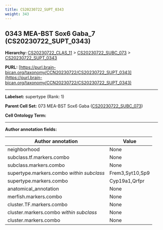 ```yaml
---
title: CS20230722_SUPT_0343
weight: 343
---
```

## 0343 MEA-BST Sox6 Gaba_7 (CS20230722_SUPT_0343)
<b>Hierarchy: </b>
[CS20230722_CLAS_11](../CS20230722_CLAS_11) >
[CS20230722_SUBC_073](../CS20230722_SUBC_073) >
[CS20230722_SUPT_0343](../CS20230722_SUPT_0343)

**PURL:** [https://purl.brain-bican.org/taxonomy/CCN20230722/CS20230722_SUPT_0343](https://purl.brain-bican.org/taxonomy/CCN20230722/CS20230722_SUPT_0343)

---


**Labelset:** supertype (Rank: 1)

**Parent Cell Set:** 073 MEA-BST Sox6 Gaba ([CS20230722_SUBC_073](../CS20230722_SUBC_073))



**Cell Ontology Term:** 

[MARKER GENES.]: #


---

[TRANSFERRED ANNOTATIONS.]: #


[AUTHOR ANNOTATION FIELDS.]: #


**Author annotation fields:**

| Author annotation | Value |
|-------------------|-------|
|neighborhood|None|
|subclass.tf.markers.combo|None|
|subclass.markers.combo|None|
|supertype.markers.combo _within subclass_|Frem3,Syt10,Sp9|
|supertype.markers.combo|Cyp19a1,Qrfpr|
|anatomical_annotation|None|
|merfish.markers.combo|None|
|cluster.TF.markers.combo|None|
|cluster.markers.combo _within subclass_|None|
|cluster.markers.combo|None|
